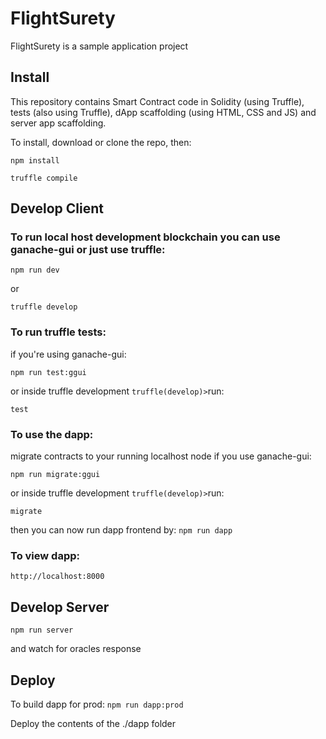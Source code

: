 # FlightSurety

FlightSurety is a sample application project

## Install

This repository contains Smart Contract code in Solidity (using Truffle), tests (also using Truffle), dApp scaffolding (using HTML, CSS and JS) and server app scaffolding.

To install, download or clone the repo, then:

`npm install`

`truffle compile`

## Develop Client

### To run local host development blockchain you can use ganache-gui or just use truffle:

`npm run dev` 

or 

`truffle develop`

### To run truffle tests:
if you're using ganache-gui:

`npm run test:ggui`

or inside truffle development `truffle(develop)>`run:

`test`


### To use the dapp:
migrate contracts to your running localhost node
if you use ganache-gui:

`npm run migrate:ggui`

or inside truffle development `truffle(develop)>`run: 

`migrate`

then you can now run dapp frontend by:
`npm run dapp`

### To view dapp:
`http://localhost:8000`

## Develop Server

`npm run server`

and watch for oracles response

## Deploy

To build dapp for prod:
`npm run dapp:prod`

Deploy the contents of the ./dapp folder
